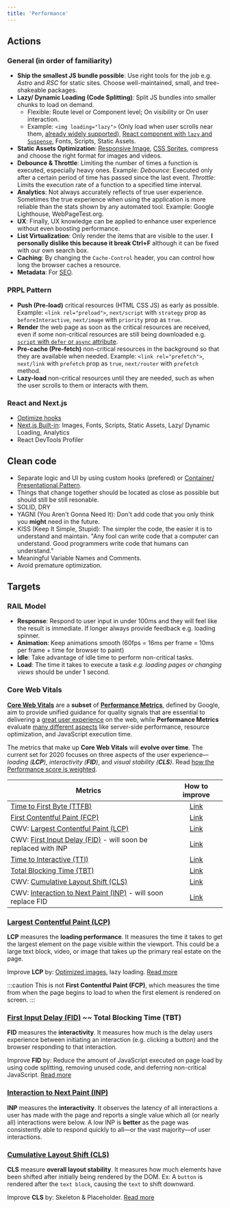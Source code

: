 ```yaml
---
title: 'Performance'
---
```


## Actions

### General (in order of familiarity)

- **Ship the smallest JS bundle possible**: Use right tools for the job e.g. _Astro_ and _RSC_ for static sites. Choose well-maintained, small, and tree-shakeable packages.
- **Lazy/ Dynamic Loading (Code Splitting)**: Split JS bundles into smaller chunks to load on demand.
  - Flexible: Route level or Component level; On visibility or On user interaction.
  - Example: `<img loading="lazy">` (Only load when user scrolls near them, [already widely supported](https://caniuse.com/loading-lazy-attr)), [React component with `lazy` and `Suspense`](../React/react-snippets.mdx#lazy-load--component-maps), Fonts, Scripts, Static Assets.
- **Static Assets Optimization**: [Responsive Image](./image.md), [CSS Sprites](https://spritegen.website-performance.org/), compress and choose the right format for images and videos.
- **Debounce & Throttle**: Limiting the number of times a function is executed, especially heavy ones. Example: _Debounce_: Executed only after a certain period of time has passed since the last event. _Throttle_: Limits the execution rate of a function to a specified time interval.
- **Analytics**: Not always accurately reflects of true user experience. Sometimes the true experience when using the application is more reliable than the stats shown by any automated tool. Example: Google Lighthouse, WebPageTest.org.
- **UX**: Finally, UX knowledge can be applied to enhance user experience without even boosting performance.
- **List Virtualization**: Only render the items that are visible to the user. **I personally dislike this because it break Ctrl+F** although it can be fixed with our own search box.
- **Caching**: By changing the `Cache-Control` header, you can control how long the browser caches a resource.
- **Metadata**: For [SEO](./seo.md).

### PRPL Pattern

- **Push (Pre-load)** critical resources (HTML CSS JS) as early as possible. Example: `<link rel="preload">`, `next/script` with `strategy` prop as `beforeInteractive`, `next/image` with `priority` prop as `true`.
- **Render** the web page as soon as the critical resources are received, even if some non-critical resources are still being downloaded e.g. [`script` with `defer` or `async` attribute](../General%20Web/html-elements.md#script-with-defer--async-attribute).
- **Pre-cache (Pre-fetch)** non-critical resources in the background so that they are available when needed. Example: `<link rel="prefetch">`, `next/link` with `prefetch` prop as `true`, `next/router` with `prefetch` method.
- **Lazy-load** non-critical resources until they are needed, such as when the user scrolls to them or interacts with them.

### React and Next.js

- [Optimize hooks](../React/hooks.mdx#optimize)
- [Next.js Built-in](https://nextjs.org/docs/app/building-your-application/optimizing): Images, Fonts, Scripts, Static Assets, Lazy/ Dynamic Loading, Analytics
- React DevTools Profiler

## Clean code

- Separate logic and UI by using custom hooks (prefered) or [Container/ Presentational Pattern](https://www.patterns.dev/posts/presentational-container-pattern).
- Things that change together should be located as close as possible but should still be still resonable.
- SOLID, DRY
- YAGNI (You Aren't Gonna Need It): Don't add code that you only think you **might** need in the future.
- KISS (Keep It Simple, Stupid): The simpler the code, the easier it is to understand and maintain. "Any fool can write code that a computer can understand. Good programmers write code that humans can understand."
- Meaningful Variable Names and Comments.
- Avoid premature optimization.

## Targets

### RAIL Model

- **Response**: Respond to user input in under 100ms and they will feel like the result is immediate. If longer always provide feedback e.g. loading spinner.
- **Animation**: Keep animations smooth (60fps = 16ms per frame = 10ms per frame + time for browser to paint)
- **Idle**: Take advantage of idle time to perform non-critical tasks.
- **Load**: The time it takes to execute a task _e.g. loading pages or changing views_ should be under 1 second.

### Core Web Vitals

**[Core Web Vitals](https://web.dev/learn-core-web-vitals/)** are a **subset** of **[Performance Metrics](https://web.dev/metrics/)**, defined by Google, aim to provide unified guidance for quality signals that are essential to delivering a <u>great user experience</u> on the web, while **Performance Metrics** evaluate <u>many different aspects</u> like server-side performance, resource optimization, and JavaScript execution time.

The metrics that make up **Core Web Vitals** will **evolve over time**. The current set for 2020 focuses on three aspects of the user experience—_loading (**LCP**)_, _interactivity (**FID**)_, and _visual stability (**CLS**)_. Read [how the Performance score is weighted](https://web.dev/performance-scoring).

| Metrics                                                                               |                 How to improve                  |
| ------------------------------------------------------------------------------------- | :---------------------------------------------: |
| [Time to First Byte (TTFB)](https://web.dev/ttfb/)                                    |     [Link](https://web.dev/optimize-ttfb/)      |
| [First Contentful Paint (FCP)](https://web.dev/fcp/)                                  | [Link](https://web.dev/fcp/#how-to-improve-fcp) |
| CWV: [Largest Contentful Paint (LCP)](https://web.dev/lcp/)                           |      [Link](https://web.dev/optimize-lcp/)      |
| CWV: [First Input Delay (FID)](https://web.dev/fid/) - will soon be replaced with INP |      [Link](https://web.dev/optimize-fid/)      |
| [Time to Interactive (TTI)](https://web.dev/tti/)                                     | [Link](https://web.dev/tti/#how-to-improve-tti) |
| [Total Blocking Time (TBT)](https://web.dev/tbt/)                                     | [Link](https://web.dev/tbt/#how-to-improve-tbt) |
| CWV: [Cumulative Layout Shift (CLS)](https://web.dev/cls/)                            |      [Link](https://web.dev/optimize-cls/)      |
| CWV: [Interaction to Next Paint (INP)](https://web.dev/inp/) - will soon replace FID  |      [Link](https://web.dev/optimize-inp/)      |

### [Largest Contentful Paint (LCP)](https://web.dev/lcp/)

**LCP** measures the **loading performance**. It measures the time it takes to get the largest element on the page visible within the viewport. This could be a large text block, video, or image that takes up the primary real estate on the page.

Improve **LCP** by: [Optimized images](./image.md), lazy loading. [Read more](https://web.dev/optimize-lcp/)

:::caution
This is not **First Contentful Paint (FCP)**, which measures the time from when the page begins to load to when the first element is rendered on screen.
:::

### [First Input Delay (FID)](https://web.dev/fid/) ~~ Total Blocking Time (TBT)

**FID** measures the **interactivity**. It measures how much is the delay users experience between initiating an interaction (e.g. clicking a button) and the browser responding to that interaction.

Improve **FID** by: Reduce the amount of JavaScript executed on page load by using code splitting, removing unused code, and deferring non-critical JavaScript. [Read more](https://web.dev/optimize-fid/)

### [Interaction to Next Paint (INP)](https://web.dev/inp/)

**INP** measures the **interactivity**. It observes the latency of all interactions a user has made with the page and reports a single value which all (or nearly all) interactions were below. A low INP is **better** as the page was consistently able to respond quickly to all—or the vast majority—of user interactions.

### [Cumulative Layout Shift (CLS)](https://web.dev/cls/)

**CLS** measure **overall layout stability**. It measures how much elements have been shifted after initially being rendered by the DOM. Ex: A `button` is rendered after the `text block`, causing the `text` to shift downward.

Improve **CLS** by: Skeleton & Placeholder. [Read more](https://web.dev/optimize-cls/)
